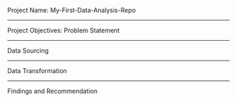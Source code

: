 Project Name: My-First-Data-Analysis-Repo

-----
Project Objectives: Problem Statement


-----
Data Sourcing


-----
Data Transformation


-----
Findings and Recommendation
